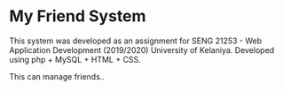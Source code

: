 # My Friend System
This system was developed as an assignment for SENG 21253 - Web Application Development (2019/2020) University of Kelaniya.
Developed using php + MySQL + HTML + CSS.

This can manage friends..
